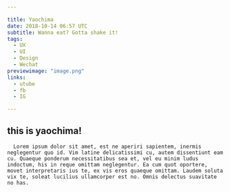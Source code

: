 ```yaml
---

title: Yaochima
date: 2018-10-14 06:57 UTC
subtitle: Wanna eat? Gotta shake it!
tags:
  - UX
  - UI
  - Design
  - Wechat
previewimage: "image.png"
links:
  - utube
  - fb
  - IG

---
```


<div class="project-container">
    <h2 style="text-align: left;">this is yaochima!</h2>
    <div class="project-text">

      Lorem ipsum dolor sit amet, est ne aperiri sapientem, inermis neglegentur quo id. Vim latine delicatissimi cu, autem dissentiunt eam cu. Quaeque ponderum necessitatibus sea et, vel eu minim ludus indoctum, his in reque omittam neglegentur. Ea cum quot oportere, movet interpretaris ius te, ex vis eros quaeque omittam. Laudem soluta vix te, soleat lucilius ullamcorper est no. Omnis delectus suavitate no has.

  </div>
  </div>
